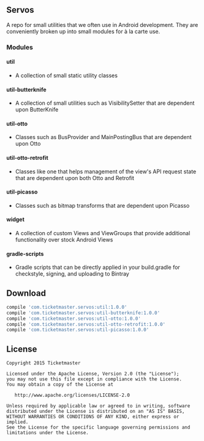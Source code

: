 Servos
------

<!---
[![Build Status](https://magnum.travis-ci.org/ticketmaster/servos.svg?token=w2dnq6rpzQyKVx2ZAHkY&branch=master)](https://magnum.travis-ci.org/ticketmaster/servos)
--->

A repo for small utilities that we often use in Android development. They are conveniently broken up into small modules for à la carte use.

### Modules

#### util

- A collection of small static utility classes

#### util-butterknife

- A collection of small utilities such as VisibilitySetter that are dependent upon ButterKnife 

#### util-otto

- Classes such as BusProvider and MainPostingBus that are dependent upon Otto

#### util-otto-retrofit

- Classes like one that helps management of the view's API request state that are dependent upon both Otto and Retrofit

#### util-picasso

- Classes such as bitmap transforms that are dependent upon Picasso

#### widget

- A collection of custom Views and ViewGroups that provide additional functionality over stock Android Views

#### gradle-scripts

- Gradle scripts that can be directly applied in your build.gradle for checkstyle, signing, and uploading to Bintray

Download
--------

```groovy
compile 'com.ticketmaster.servos:util:1.0.0'
compile 'com.ticketmaster.servos:util-butterknife:1.0.0'
compile 'com.ticketmaster.servos:util-otto:1.0.0'
compile 'com.ticketmaster.servos:util-otto-retrofit:1.0.0'
compile 'com.ticketmaster.servos:util-picasso:1.0.0'
```

License
-------

    Copyright 2015 Ticketmaster

    Licensed under the Apache License, Version 2.0 (the "License");
    you may not use this file except in compliance with the License.
    You may obtain a copy of the License at

       http://www.apache.org/licenses/LICENSE-2.0

    Unless required by applicable law or agreed to in writing, software
    distributed under the License is distributed on an "AS IS" BASIS,
    WITHOUT WARRANTIES OR CONDITIONS OF ANY KIND, either express or implied.
    See the License for the specific language governing permissions and
    limitations under the License.
